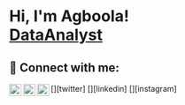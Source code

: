 
<h1>Hi, I'm Agboola! <br/><a href="https://github.com/agboola07"></a> <a href="https://www.linkedin.com/in/Agboolaabiodun/">DataAnalyst</a>
 
<h2> 🤳 Connect with me:</h2>
[<img align="left" alt="agboolachoko | Twitter" width="22px" src="https://cdn.jsdelivr.net/npm/simple-icons@v3/icons/twitter.svg" />][twitter]
[<img align="left" alt="Jagboolaabiodun | LinkedIn" width="22px" src="https://cdn.jsdelivr.net/npm/simple-icons@v3/icons/linkedin.svg" />][linkedin]
[<img align="left" alt="agboolachoko | Instagram" width="22px" src="https://cdn.jsdelivr.net/npm/simple-icons@v3/icons/instagram.svg" />][instagram]

[twitter]: https://twitter.com/agboolachoko
[instagram]: https://www.instagram.com/agboolachoko/
[linkedin]: https://linkedin.com/in/agboolaabiodun



<!--
**agboola07/agboola07** is a ✨ _special_ ✨ repository because its `README.md` (this file) appears on your GitHub profile.

Here are some ideas to get you started:

- 🔭 I’m currently working on ...
- 🌱 I’m currently learning ...
- 👯 I’m looking to collaborate on ...
- 🤔 I’m looking for help with ...
- 💬 Ask me about ...
- 📫 How to reach me: ...
- 😄 Pronouns: ...
- ⚡ Fun fact: ...
-->
